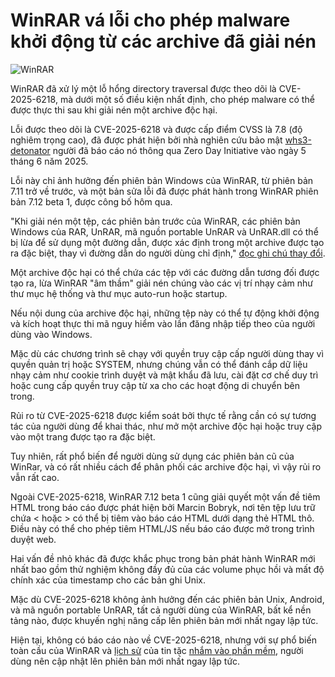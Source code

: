 # WinRAR vá lỗi cho phép malware khởi động từ các archive đã giải nén

![WinRAR](https://www.bleepstatic.com/content/hl-images/2023/08/18/winrar-header.jpg)

WinRAR đã xử lý một lỗ hổng directory traversal được theo dõi là CVE-2025-6218, mà dưới một số điều kiện nhất định, cho phép malware có thể được thực thi sau khi giải nén một archive độc hại.

Lỗi được theo dõi là CVE-2025-6218 và được cấp điểm CVSS là 7.8 (độ nghiêm trọng cao), đã được phát hiện bởi nhà nghiên cứu bảo mật [whs3-detonator](https://www.zerodayinitiative.com/advisories/ZDI-25-409/) người đã báo cáo nó thông qua Zero Day Initiative vào ngày 5 tháng 6 năm 2025.

Lỗi này chỉ ảnh hưởng đến phiên bản Windows của WinRAR, từ phiên bản 7.11 trở về trước, và một bản sửa lỗi đã được phát hành trong WinRAR phiên bản 7.12 beta 1, được công bố hôm qua.

"Khi giải nén một tệp, các phiên bản trước của WinRAR, các phiên bản Windows của RAR, UnRAR, mã nguồn portable UnRAR và UnRAR.dll có thể bị lừa để sử dụng một đường dẫn, được xác định trong một archive được tạo ra đặc biệt, thay vì đường dẫn do người dùng chỉ định," [đọc ghi chú thay đổi](https://www.win-rar.com/whatsnew.html?&L=0).

Một archive độc hại có thể chứa các tệp với các đường dẫn tương đối được tạo ra, lừa WinRAR "âm thầm" giải nén chúng vào các vị trí nhạy cảm như thư mục hệ thống và thư mục auto-run hoặc startup.

Nếu nội dung của archive độc hại, những tệp này có thể tự động khởi động và kích hoạt thực thi mã nguy hiểm vào lần đăng nhập tiếp theo của người dùng vào Windows.

Mặc dù các chương trình sẽ chạy với quyền truy cập cấp người dùng thay vì quyền quản trị hoặc SYSTEM, nhưng chúng vẫn có thể đánh cắp dữ liệu nhạy cảm như cookie trình duyệt và mật khẩu đã lưu, cài đặt cơ chế duy trì hoặc cung cấp quyền truy cập từ xa cho các hoạt động di chuyển bên trong.

Rủi ro từ CVE-2025-6218 được kiểm soát bởi thực tế rằng cần có sự tương tác của người dùng để khai thác, như mở một archive độc hại hoặc truy cập vào một trang được tạo ra đặc biệt.

Tuy nhiên, rất phổ biến để người dùng sử dụng các phiên bản cũ của WinRar, và có rất nhiều cách để phân phối các archive độc hại, vì vậy rủi ro vẫn rất cao.

Ngoài CVE-2025-6218, WinRAR 7.12 beta 1 cũng giải quyết một vấn đề tiêm HTML trong báo cáo được phát hiện bởi Marcin Bobryk, nơi tên tệp lưu trữ chứa < hoặc > có thể bị tiêm vào báo cáo HTML dưới dạng thẻ HTML thô. Điều này có thể cho phép tiêm HTML/JS nếu báo cáo được mở trong trình duyệt web.

Hai vấn đề nhỏ khác đã được khắc phục trong bản phát hành WinRAR mới nhất bao gồm thử nghiệm không đầy đủ của các volume phục hồi và mất độ chính xác của timestamp cho các bản ghi Unix.

Mặc dù CVE-2025-6218 không ảnh hưởng đến các phiên bản Unix, Android, và mã nguồn portable UnRAR, tất cả người dùng của WinRAR, bất kể nền tảng nào, được khuyến nghị nâng cấp lên phiên bản mới nhất ngay lập tức.

Hiện tại, không có báo cáo nào về CVE-2025-6218, nhưng với sự phổ biến toàn cầu của WinRAR và [lịch sử](https://www.bleepingcomputer.com/news/security/winrar-zero-day-exploited-since-april-to-hack-trading-accounts/) của tin tặc [nhắm vào phần mềm](https://www.bleepingcomputer.com/news/security/google-links-winrar-exploitation-to-russian-chinese-state-hackers/), người dùng nên cập nhật lên phiên bản mới nhất ngay lập tức.
